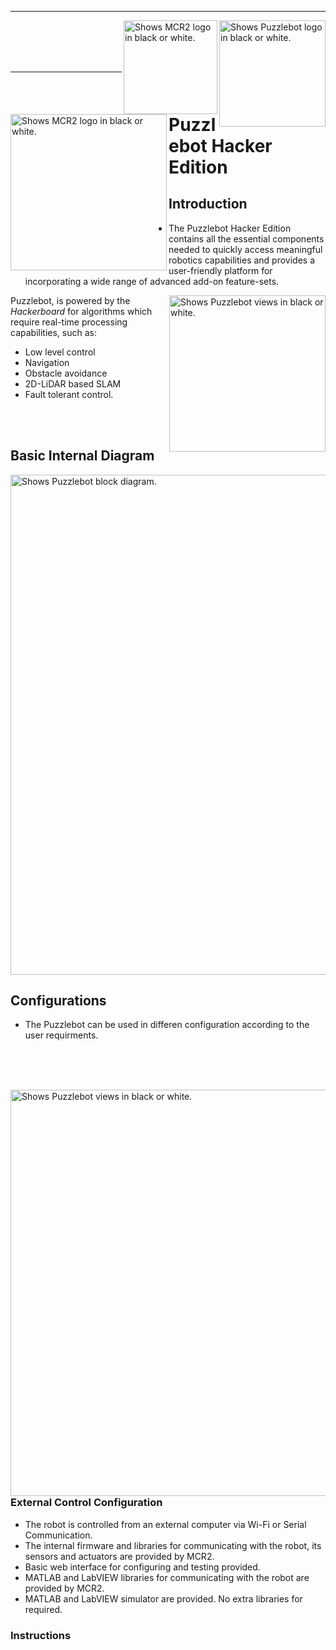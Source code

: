 
---

<picture>
  <source media="(prefers-color-scheme: dark)" srcset="https://github.com/ManchesterRoboticsLtd/Puzzlebot/blob/main/Misc/Logos/NVIDIA_logo_BL.jpg">
  <source media="(prefers-color-scheme: light)" srcset="https://github.com/ManchesterRoboticsLtd/Puzzlebot/blob/main/Misc/Logos/NVIDIA_logo_WL.jpg">
  <img alt="Shows Puzzlebot logo in black or white." width="170" align="right">
</picture>

<picture>
  <source media="(prefers-color-scheme: dark)" srcset="https://github.com/ManchesterRoboticsLtd/Puzzlebot/blob/main/Misc/Logos/MCR2_Logo_White.png">
  <source media="(prefers-color-scheme: light)" srcset="https://github.com/ManchesterRoboticsLtd/Puzzlebot/blob/main/Misc/Logos/MCR2_Logo_Black.png">
  <img alt="Shows MCR2 logo in black or white." width="150" align="right">
</picture>


<picture>
  <source media="(prefers-color-scheme: dark)" srcset="https://github.com/ManchesterRoboticsLtd/Puzzlebot/blob/main/Misc/Logos/Puzzle_Bot_Logo_W.png">
  <source media="(prefers-color-scheme: light)" srcset="https://github.com/ManchesterRoboticsLtd/Puzzlebot/blob/main/Misc/Logos/Puzzle_Bot_Logo_B.png">
  <img alt="Shows MCR2 logo in black or white." width="250" align="left">
</picture>



<br/><br/>
<br/><br/>

---

# Puzzlebot Hacker Edition

## Introduction

* The Puzzlebot Hacker Edition contains all the essential components needed to quickly access meaningful robotics capabilities and provides a user-friendly platform for incorporating a wide range of advanced add-on feature-sets.

<picture>
  <source srcset="https://user-images.githubusercontent.com/67285979/232492862-61075ee0-279a-492b-ad22-a90c67c861a8.png">
  <img alt="Shows Puzzlebot views in black or white." width="250" align="right">
</picture>

Puzzlebot, is powered by the *Hackerboard* for algorithms which require real-time processing capabilities, such as: 
  * Low level control 
  * Navigation 
  * Obstacle avoidance
  * 2D-LiDAR based SLAM
  * Fault tolerant control.

<br/><br/>  

## Basic Internal Diagram

<picture>
  <source media="(prefers-color-scheme: dark)" srcset="https://user-images.githubusercontent.com/67285979/232494892-2e2e8409-6c73-4c42-8883-155d9cab9b60.png">
  <source media="(prefers-color-scheme: light)" srcset="https://user-images.githubusercontent.com/67285979/232494720-39c1937a-e8b6-48ce-8809-e09511e2dfa7.png">
  <img alt="Shows Puzzlebot block diagram." width="800" align="center">
</picture>
   
## Configurations
  * The Puzzlebot can be used in differen configuration according to the user requirments.
 <br/><br/>


 
  <br/><br/>
  
<picture>
  <source srcset="https://user-images.githubusercontent.com/67285979/232502452-9d5edf07-9c88-4c72-926e-f2e51d8dfa11.png">
  <img alt="Shows Puzzlebot views in black or white." width="650" align="right">
</picture>

### External Control Configuration
* The robot is controlled from an external computer via Wi-Fi or Serial Communication.
* The internal firmware and libraries for communicating with the robot, its sensors and actuators are provided by MCR2.
* Basic web interface for configuring and testing provided.
* MATLAB and LabVIEW libraries for communicating with the robot are provided by MCR2.
* MATLAB and LabVIEW simulator are provided. No extra libraries for required.

### Instructions





